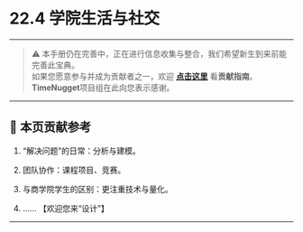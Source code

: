 # 22.4 学院生活与社交

---

> ⚠️ 本手册仍在完善中，正在进行信息收集与整合，我们希望新生到来前能完善此宝典。  
> 如果您愿意参与并成为贡献者之一，欢迎 **[点击这里](/CONTRIBUTING)** 看**贡献指南**。  
> **TimeNugget**项目组在此向您表示感谢。  

---

## 📌 本页贡献参考

1. “解决问题”的日常：分析与建模。

2. 团队协作：课程项目、竞赛。

3. 与商学院学生的区别：更注重技术与量化。

4. ……  【欢迎您来“设计”】

---
